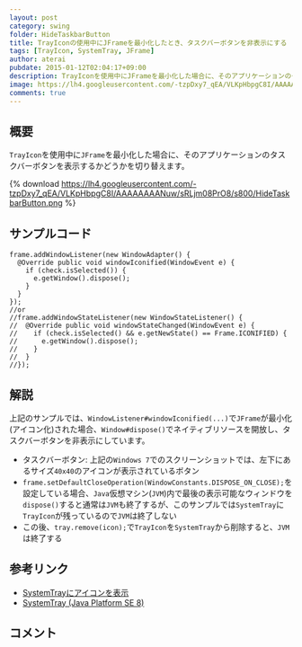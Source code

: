 ```yaml
---
layout: post
category: swing
folder: HideTaskbarButton
title: TrayIconの使用中にJFrameを最小化したとき、タスクバーボタンを非表示にする
tags: [TrayIcon, SystemTray, JFrame]
author: aterai
pubdate: 2015-01-12T02:04:17+09:00
description: TrayIconを使用中にJFrameを最小化した場合に、そのアプリケーションのタスクバーボタンを表示するかどうかを切り替えます。
image: https://lh4.googleusercontent.com/-tzpDxy7_qEA/VLKpHbpgC8I/AAAAAAAANuw/sRLjm08PrO8/s800/HideTaskbarButton.png
comments: true
---
```

## 概要
`TrayIcon`を使用中に`JFrame`を最小化した場合に、そのアプリケーションのタスクバーボタンを表示するかどうかを切り替えます。

{% download https://lh4.googleusercontent.com/-tzpDxy7_qEA/VLKpHbpgC8I/AAAAAAAANuw/sRLjm08PrO8/s800/HideTaskbarButton.png %}

## サンプルコード
<pre class="prettyprint"><code>frame.addWindowListener(new WindowAdapter() {
  @Override public void windowIconified(WindowEvent e) {
    if (check.isSelected()) {
      e.getWindow().dispose();
    }
  }
});
//or
//frame.addWindowStateListener(new WindowStateListener() {
//  @Override public void windowStateChanged(WindowEvent e) {
//    if (check.isSelected() &amp;&amp; e.getNewState() == Frame.ICONIFIED) {
//      e.getWindow().dispose();
//    }
//  }
//});
</code></pre>

## 解説
上記のサンプルでは、`WindowListener#windowIconified(...)`で`JFrame`が最小化(アイコン化)された場合、`Window#dispose()`でネイティブリソースを開放し、タスクバーボタンを非表示にしています。

- タスクバーボタン: 上記の`Windows 7`でのスクリーンショットでは、左下にあるサイズ`40x40`のアイコンが表示されているボタン
- `frame.setDefaultCloseOperation(WindowConstants.DISPOSE_ON_CLOSE);`を設定している場合、`Java`仮想マシン(`JVM`)内で最後の表示可能なウィンドウを`dispose()`すると通常は`JVM`も終了するが、このサンプルでは`SystemTray`に`TrayIcon`が残っているので`JVM`は終了しない
- この後、`tray.remove(icon);`で`TrayIcon`を`SystemTray`から削除すると、`JVM`は終了する

<!-- dummy comment line for breaking list -->

## 参考リンク
- [SystemTrayにアイコンを表示](http://ateraimemo.com/Swing/SystemTray.html)
- [SystemTray (Java Platform SE 8)](https://docs.oracle.com/javase/jp/8/docs/api/java/awt/SystemTray.html)

<!-- dummy comment line for breaking list -->

## コメント
